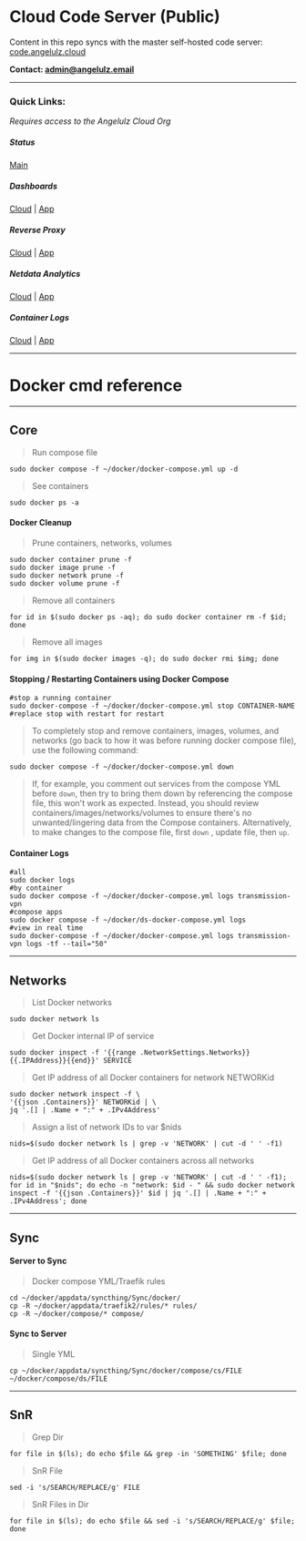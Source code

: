 # Cloud Code Server (Public)


Content in this repo syncs with the master self-hosted code server: [code.angelulz.cloud](https://code.angelulz.cloud)

**Contact: admin@angelulz.email**

---

### Quick Links:

*Requires access to the Angelulz Cloud Org*

##### Status

[Main](https://status.angelulz.cloud/)

##### Dashboards

[Cloud](https://angelulz.cloud) | [App](https://angelulz.app)

##### Reverse Proxy

[Cloud](https://traefik.angelulz.cloud) | [App](https://traefik.angelulz.app)

##### Netdata Analytics

[Cloud](https://netdata.angelulz.cloud) | [App](https://netdata.angelulz.app)

##### Container Logs

[Cloud](https://dozzle.angelulz.cloud) | [App](https://dozzle.angelulz.app)

---

# Docker cmd reference

-----
## Core

> Run compose file
```
sudo docker compose -f ~/docker/docker-compose.yml up -d
```

>See containers
```
sudo docker ps -a
```

#### Docker Cleanup

> Prune containers, networks, volumes
```
sudo docker container prune -f
sudo docker image prune -f
sudo docker network prune -f
sudo docker volume prune -f
```

> Remove all containers
```
for id in $(sudo docker ps -aq); do sudo docker container rm -f $id; done
```

> Remove all images
```
for img in $(sudo docker images -q); do sudo docker rmi $img; done
```

#### Stopping / Restarting Containers using Docker Compose

```
#stop a running container
sudo docker-compose -f ~/docker/docker-compose.yml stop CONTAINER-NAME #replace stop with restart for restart
```

>To completely stop and remove containers, images, volumes, and networks (go back to how it was before running docker compose file), use the following command:
```
sudo docker compose -f ~/docker/docker-compose.yml down
```

> If, for example, you comment out services from the compose YML before `down`, then try to bring them down by referencing the compose file, this won't work as expected. 
> Instead, you should review containers/images/networks/volumes to ensure there's no unwanted/lingering data from the Compose containers.
> Alternatively, to make changes to the compose file, first `down` , update file, then `up`.

#### Container Logs

```
#all
sudo docker logs
#by container
sudo docker compose -f ~/docker/docker-compose.yml logs transmission-vpn
#compose apps
sudo docker compose -f ~/docker/ds-docker-compose.yml logs
#view in real time
sudo docker-compose -f ~/docker/docker-compose.yml logs transmission-vpn logs -tf --tail="50"
```

---
## Networks

> List Docker networks
```
sudo docker network ls
```

> Get Docker internal IP of service
```
sudo docker inspect -f '{{range .NetworkSettings.Networks}}{{.IPAddress}}{{end}}' SERVICE
```

> Get IP address of all Docker containers for network NETWORKid
```
sudo docker network inspect -f \
'{{json .Containers}}' NETWORKid | \
jq '.[] | .Name + ":" + .IPv4Address'
```

> Assign a list of network IDs to var $nids
```
nids=$(sudo docker network ls | grep -v 'NETWORK' | cut -d ' ' -f1)
```

> Get IP address of all Docker containers across all networks
```
nids=$(sudo docker network ls | grep -v 'NETWORK' | cut -d ' ' -f1); for id in "$nids"; do echo -n "network: $id - " && sudo docker network inspect -f '{{json .Containers}}' $id | jq '.[] | .Name + ":" + .IPv4Address'; done
```

---
## Sync

#### Server to Sync
> Docker compose YML/Traefik rules
```
cd ~/docker/appdata/syncthing/Sync/docker/
cp -R ~/docker/appdata/traefik2/rules/* rules/
cp -R ~/docker/compose/* compose/
```

#### Sync to Server
> Single YML
```
cp ~/docker/appdata/syncthing/Sync/docker/compose/cs/FILE ~/docker/compose/ds/FILE
```

---
## SnR

> Grep Dir
```
for file in $(ls); do echo $file && grep -in 'SOMETHING' $file; done
```

> SnR File
```
sed -i 's/SEARCH/REPLACE/g' FILE
```

> SnR Files in Dir
```
for file in $(ls); do echo $file && sed -i 's/SEARCH/REPLACE/g' $file; done
```
